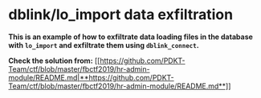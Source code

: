 # dblink/lo_import data exfiltration


**This is an example of how to exfiltrate data loading files in the database with `lo_import` and exfiltrate them using `dblink_connect`.**

**Check the solution from:** [[https://github.com/PDKT-Team/ctf/blob/master/fbctf2019/hr-admin-module/README.md|**https://github.com/PDKT-Team/ctf/blob/master/fbctf2019/hr-admin-module/README.md**]]



